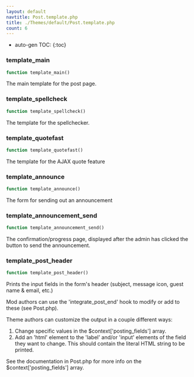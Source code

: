 ```yaml
---
layout: default
navtitle: Post.template.php
title: ./Themes/default/Post.template.php
count: 6
---
```

* auto-gen TOC:
{:toc}
### template_main

```php
function template_main()
```
The main template for the post page.



### template_spellcheck

```php
function template_spellcheck()
```
The template for the spellchecker.



### template_quotefast

```php
function template_quotefast()
```
The template for the AJAX quote feature



### template_announce

```php
function template_announce()
```
The form for sending out an announcement



### template_announcement_send

```php
function template_announcement_send()
```
The confirmation/progress page, displayed after the admin has clicked the button to send the announcement.



### template_post_header

```php
function template_post_header()
```
Prints the input fields in the form's header (subject, message icon, guest name & email, etc.)

Mod authors can use the 'integrate_post_end' hook to modify or add to these (see Post.php).

Theme authors can customize the output in a couple different ways:
1. Change specific values in the $context['posting_fields'] array.
2. Add an 'html' element to the 'label' and/or 'input' elements of the field they want to
   change. This should contain the literal HTML string to be printed.

See the documentation in Post.php for more info on the $context['posting_fields'] array.

